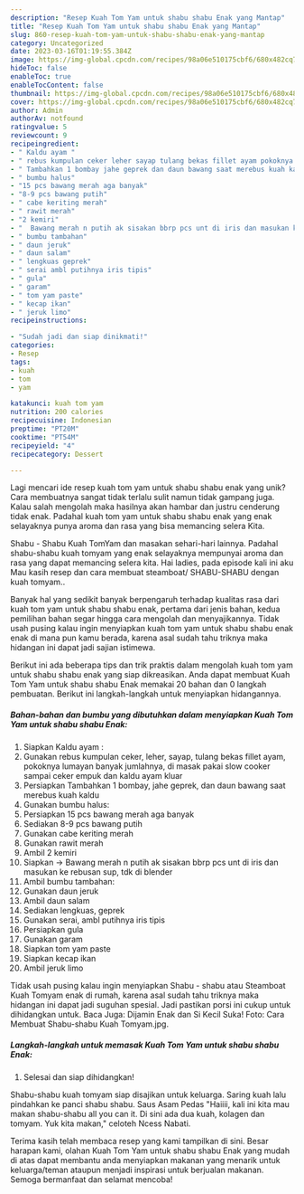 ```yaml
---
description: "Resep Kuah Tom Yam untuk shabu shabu Enak yang Mantap"
title: "Resep Kuah Tom Yam untuk shabu shabu Enak yang Mantap"
slug: 860-resep-kuah-tom-yam-untuk-shabu-shabu-enak-yang-mantap
category: Uncategorized
date: 2023-03-16T01:19:55.384Z
image: https://img-global.cpcdn.com/recipes/98a06e510175cbf6/680x482cq70/kuah-tom-yam-untuk-shabu-shabu-enak-foto-resep-utama.jpg
hideToc: false
enableToc: true
enableTocContent: false
thumbnail: https://img-global.cpcdn.com/recipes/98a06e510175cbf6/680x482cq70/kuah-tom-yam-untuk-shabu-shabu-enak-foto-resep-utama.jpg
cover: https://img-global.cpcdn.com/recipes/98a06e510175cbf6/680x482cq70/kuah-tom-yam-untuk-shabu-shabu-enak-foto-resep-utama.jpg
author: Admin
authorAv: notfound
ratingvalue: 5
reviewcount: 9
recipeingredient:
- " Kaldu ayam "
- " rebus kumpulan ceker leher sayap tulang bekas fillet ayam pokoknya lumayan banyak jumlahnya di masak pakai slow cooker sampai ceker empuk dan kaldu ayam kluar"
- " Tambahkan 1 bombay jahe geprek dan daun bawang saat merebus kuah kaldu"
- " bumbu halus"
- "15 pcs bawang merah aga banyak"
- "8-9 pcs bawang putih"
- " cabe keriting merah"
- " rawit merah"
- "2 kemiri"
- "  Bawang merah n putih ak sisakan bbrp pcs unt di iris dan masukan ke rebusan sup tdk di blender"
- " bumbu tambahan"
- " daun jeruk"
- " daun salam"
- " lengkuas geprek"
- " serai ambl putihnya iris tipis"
- " gula"
- " garam"
- " tom yam paste"
- " kecap ikan"
- " jeruk limo"
recipeinstructions:

- "Sudah jadi dan siap dinikmati!"
categories:
- Resep
tags:
- kuah
- tom
- yam

katakunci: kuah tom yam 
nutrition: 200 calories
recipecuisine: Indonesian
preptime: "PT20M"
cooktime: "PT54M"
recipeyield: "4"
recipecategory: Dessert

---
```





Lagi mencari ide resep kuah tom yam untuk shabu shabu enak yang unik? Cara membuatnya sangat tidak terlalu sulit namun tidak gampang juga. Kalau salah mengolah maka hasilnya akan hambar dan justru cenderung tidak enak. Padahal kuah tom yam untuk shabu shabu enak yang enak selayaknya punya aroma dan rasa yang bisa memancing selera Kita.





Shabu - Shabu Kuah TomYam dan masakan sehari-hari lainnya. Padahal shabu-shabu kuah tomyam yang enak selayaknya mempunyai aroma dan rasa yang dapat memancing selera kita. Hai ladies, pada episode kali ini aku Mau kasih resep dan cara membuat steamboat/ SHABU-SHABU dengan kuah tomyam..

Banyak hal yang sedikit banyak berpengaruh terhadap kualitas rasa dari kuah tom yam untuk shabu shabu enak, pertama dari jenis bahan, kedua pemilihan bahan segar hingga cara mengolah dan menyajikannya. Tidak usah pusing kalau ingin menyiapkan kuah tom yam untuk shabu shabu enak enak di mana pun kamu berada, karena asal sudah tahu triknya maka hidangan ini dapat jadi sajian istimewa.






Berikut ini ada beberapa tips dan trik praktis dalam mengolah kuah tom yam untuk shabu shabu enak yang siap dikreasikan. Anda dapat membuat Kuah Tom Yam untuk shabu shabu Enak memakai 20 bahan dan 0 langkah pembuatan. Berikut ini langkah-langkah untuk menyiapkan hidangannya.

<!--inarticleads1-->

##### Bahan-bahan dan bumbu yang dibutuhkan dalam menyiapkan Kuah Tom Yam untuk shabu shabu Enak:

1. Siapkan  Kaldu ayam :
1. Gunakan  rebus kumpulan ceker, leher, sayap, tulang bekas fillet ayam, pokoknya lumayan banyak jumlahnya, di masak pakai slow cooker sampai ceker empuk dan kaldu ayam kluar
1. Persiapkan  Tambahkan 1 bombay, jahe geprek, dan daun bawang saat merebus kuah kaldu
1. Gunakan  bumbu halus:
1. Persiapkan 15 pcs bawang merah aga banyak
1. Sediakan 8-9 pcs bawang putih
1. Gunakan  cabe keriting merah
1. Gunakan  rawit merah
1. Ambil 2 kemiri
1. Siapkan  -&gt; Bawang merah n putih ak sisakan bbrp pcs unt di iris dan masukan ke rebusan sup, tdk di blender
1. Ambil  bumbu tambahan:
1. Gunakan  daun jeruk
1. Ambil  daun salam
1. Sediakan  lengkuas, geprek
1. Gunakan  serai, ambl putihnya iris tipis
1. Persiapkan  gula
1. Gunakan  garam
1. Siapkan  tom yam paste
1. Siapkan  kecap ikan
1. Ambil  jeruk limo


Tidak usah pusing kalau ingin menyiapkan Shabu - shabu atau Steamboat Kuah Tomyam enak di rumah, karena asal sudah tahu triknya maka hidangan ini dapat jadi suguhan spesial. Jadi pastikan porsi ini cukup untuk dihidangkan untuk. Baca Juga: Dijamin Enak dan Si Kecil Suka! Foto: Cara Membuat Shabu-shabu Kuah Tomyam.jpg. 

<!--inarticleads2-->

##### Langkah-langkah untuk memasak Kuah Tom Yam untuk shabu shabu Enak:


1. Selesai dan siap dihidangkan!

Shabu-shabu kuah tomyam siap disajikan untuk keluarga. Saring kuah lalu pindahkan ke panci shabu shabu. Saus Asam Pedas &#34;Haiiii, kali ini kita mau makan shabu-shabu all you can it. Di sini ada dua kuah, kolagen dan tomyam. Yuk kita makan,&#34; celoteh Ncess Nabati. 

Terima kasih telah membaca resep yang kami tampilkan di sini. Besar harapan kami, olahan Kuah Tom Yam untuk shabu shabu Enak yang mudah di atas dapat membantu anda menyiapkan makanan yang menarik untuk keluarga/teman ataupun menjadi inspirasi untuk berjualan makanan. Semoga bermanfaat dan selamat mencoba!

